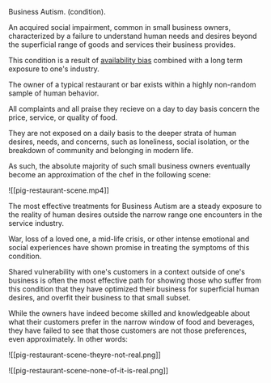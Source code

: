 Business Autism. (condition).

An acquired social impairment, common in small business owners, characterized by a failure to understand human needs and desires beyond the superficial range of goods and services their business provides.

This condition is a result of [availability bias](https://www.techtarget.com/whatis/definition/availability-bias) combined with a long term exposure to one's industry.

The owner of a typical restaurant or bar exists within a highly non-random sample of human behavior.

All complaints and all praise they recieve on a day to day basis concern the price, service, or quality of food.

They are not exposed on a daily basis to the deeper strata of human desires, needs, and concerns, such as loneliness, social isolation, or the breakdown of community and belonging in modern life.

As such, the absolute majority of such small business owners eventually become an approximation of the chef in the following scene:

![[pig-restaurant-scene.mp4]]

The most effective treatments for Business Autism are a steady exposure to the reality of human desires outside the narrow range one encounters in the service industry.

War, loss of a loved one, a mid-life crisis, or other intense emotional and social experiences have shown promise in treating the symptoms of this condition.

Shared vulnerability with one's customers in a context outside of one's business is often the most effective path for showing those who suffer from this condition that they have optimized their business for superficial human desires, and overfit their business to that small subset.

While the owners have indeed become skilled and knowledgeable about what their customers prefer in the narrow window of food and beverages, they have failed to see that those customers are not those preferences, even approximately. In other words:

![[pig-restaurant-scene-theyre-not-real.png]]

![[pig-restaurant-scene-none-of-it-is-real.png]]

